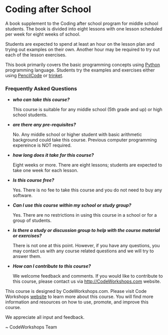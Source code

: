 Coding after School
=======

A book supplement to the Coding after school program for middle school students. The book is divided into eight lessons with one lesson scheduled per week for eight weeks of school. 

Students are expected to spend at least an hour on the lesson plan and trying out examples on their own. Another hour may be required to try out each of the lesson exercises.

This book primarily covers the basic programming concepts using [Python](http://www.python.org) programming language. Students try the examples and exercises either using [PencilCode](http://pencilcode.net) or [trinket](http://trinket.io).


### Frequently Asked Questions

- **_who can take this course?_**

  This course is suitable for any middle school (5th grade and up) or high school students.

- **_are there any pre-requisites?_**

	No. Any middle school or higher student with basic arithmetic background could take this course. Previous computer programming expereince is NOT required.

- **_how long does it take for this course?_**

	Eight weeks or more. There are eight lessons; students are expected to take one week for each lesson.

- **_Is this course free?_**

	Yes. There is no fee to take this course and you do not need to buy any software.

- **_Can I use this course within my school or study group?_**

	Yes. There are no restrictions in using this course in a school or for a group of students. 


- **_Is there a study or discussion group to help with the course material or exercises?_**

	There is not one at this point. However, if you have any questions, you may contact us with any course
	related questions and we will try to answer them. 

- **_How can I contribute to this course?_**
	
	We welcome feedback and comments. If you would like to contribute to this course, 
	please contact us via <http://CodeWorkshops.com> website.

This course is designed by CodeWorkshops.com. Please visit Code Workshops [website](http://www.codeworkshops.com/coding-after-school) to learn more about this course. You will find more information and resources on how to use, promote, and improve this course. 

We appreciate all input and feedback. 

~ CodeWorkshops Team 